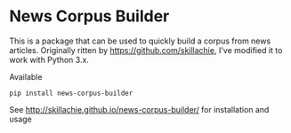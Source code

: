 # News Corpus Builder

This is a package that can be used to quickly build a corpus from news articles. Originally ritten by https://github.com/skillachie, I've modified it to work with Python 3.x.

Available 

```pip install news-corpus-builder```

See http://skillachie.github.io/news-corpus-builder/ for installation and usage
